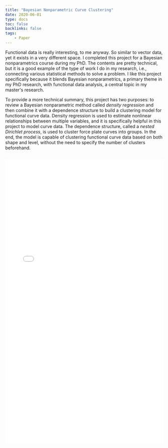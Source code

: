 ```yaml
---
title: "Bayesian Nonparametric Curve Clustering"
date: 2020-06-01
type: docs
toc: false
backlinks: false
tags:
    - Paper
---
```


<div class = "custom-project-paragraph">
Functional data is really interesting, to me anyway. So similar to vector data, yet it exists in a very different space. I completed this project for a Bayesian nonparametrics course during my PhD. The contents are pretty technical, but it is a good example of the type of work I do in my research, i.e., connecting various statistical methods to solve a problem. I like this project specifically because it blends Bayesian nonparametrics, a primary theme in my PhD research, with functional data analysis, a central topic in my master's research.

To provide a more technical summary, this project has two purposes: to review a Bayesian nonparametric method called <i>density regression</i> and then combine it with a dependence structure to build a clustering model for functional curve data. Density regression is used to estimate nonlinear relationships between multiple variables, and it is specifically helpful in this project to model curve data. The dependence structure, called a <i>nested Dirichlet process</i>, is used to cluster force plate curves into groups. In the end, the model is capable of clustering functional curve data based on both shape and level, without the need to specify the number of clusters beforehand.
</div>
<br>
<embed src="/projects/bnp_curve_clustering.pdf" type="application/pdf" width="100%" height="900px" />
